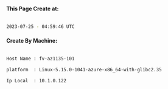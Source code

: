 
   
#### This Page Create at:

```bash

2023-07-25 - 04:59:46 UTC

```

#### Create By Machine:

```bash

Host Name : fv-az1135-101

platform  : Linux-5.15.0-1041-azure-x86_64-with-glibc2.35

Ip Local  : 10.1.0.122

```

